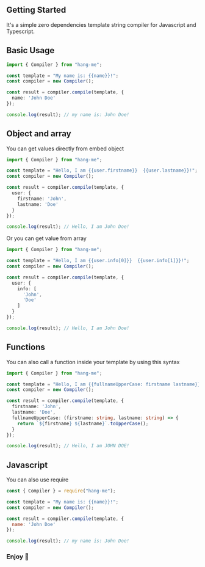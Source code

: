 ## Getting Started

It's a simple zero dependencies template string compiler for Javascript and Typescript.

## Basic Usage

```typescript
import { Compiler } from "hang-me";

const template = "My name is: {{name}}!";
const compiler = new Compiler();

const result = compiler.compile(template, {
  name: 'John Doe'
});

console.log(result); // my name is: John Doe!
```

## Object and array

You can get values directly from embed object

```typescript
import { Compiler } from "hang-me";

const template = "Hello, I am {{user.firstname}}  {{user.lastname}}!";
const compiler = new Compiler();

const result = compiler.compile(template, {
  user: {
    firstname: 'John',
    lastname: 'Doe'
  }
});

console.log(result); // Hello, I am John Doe!
```

Or you can get value from array

```typescript
import { Compiler } from "hang-me";

const template = "Hello, I am {{user.info[0]}}  {{user.info[1]}}!";
const compiler = new Compiler();

const result = compiler.compile(template, {
  user: {
    info: [
      'John',
      'Doe'
    ]
  }
});

console.log(result); // Hello, I am John Doe!
```

## Functions

You can also call a function inside your template by using this syntax

```typescript
import { Compiler } from "hang-me";

const template = "Hello, I am {{fullnameUpperCase: firstname lastname}}!";
const compiler = new Compiler();

const result = compiler.compile(template, {
  firstname: 'John',
  lastname: 'Doe',
  fullnameUpperCase: (firstname: string, lastname: string) => {
    return `${firstname} ${lastname}`.toUpperCase();
  }
});

console.log(result); // Hello, I am JOHN DOE!
```
## Javascript

You can also use require

```Javascript
const { Compiler } = require("hang-me");

const template = "My name is: {{name}}!";
const compiler = new Compiler();

const result = compiler.compile(template, {
  name: 'John Doe'
});

console.log(result); // my name is: John Doe!
```

### Enjoy 🫡
